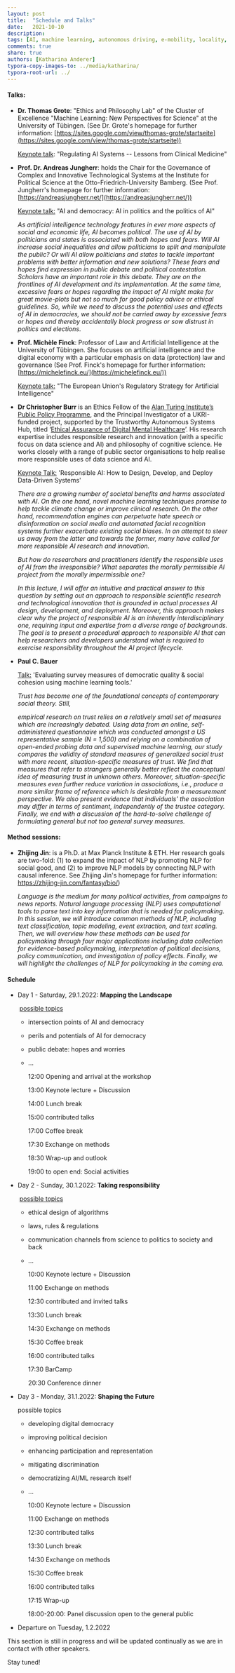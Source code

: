 ```yaml
---
layout: post
title:  "Schedule and Talks"
date:   2021-10-10
description: 
tags: [AI, machine learning, autonomous driving, e-mobility, locality, mobility]
comments: true
share: true
authors: [Katharina Anderer]
typora-copy-images-to: ../media/katharina/
typora-root-url: ../
---
```




#### **Talks:** 

- **Dr. Thomas Grote**: "Ethics and Philosophy Lab" of the Cluster of Excellence "Machine Learning: New Perspectives for Science" at the University of Tübingen. (See Dr. Grote's homepage for further information: [https://sites.google.com/view/thomas-grote/startseite](https://sites.google.com/view/thomas-grote/startseite))

  <u>Keynote talk</u>: "Regulating AI Systems -- Lessons from Clinical Medicine"
  
  
  
- **Prof. Dr. Andreas Jungherr**: holds the Chair for the Governance of Complex and Innovative Technological Systems at the Institute for Political Science at the Otto-Friedrich-University Bamberg. (See Prof. Jungherr's homepage for further information: [https://andreasjungherr.net/](https://andreasjungherr.net/))

  

  

  <u>Keynote talk:</u> "AI and democracy: AI in politics and the politics of AI"

  *As artificial intelligence technology features in ever more aspects of social and economic life, AI becomes political. The use of AI by politicians and states is associated with both hopes and fears. Will AI increase social inequalities and allow politicians to split and manipulate the public? Or will AI allow politicians and states to tackle important problems with better information and new solutions? These fears and hopes find expression in public debate and political contestation. Scholars have an important role in this debate. They are on the frontlines of AI development and its implementation. At the same time, excessive fears or hopes regarding the impact of AI might make for great movie-plots but not so much for good policy advice or ethical guidelines. So, while we need to discuss the potential uses and effects of AI in democracies, we should not be carried away by excessive fears or hopes and thereby accidentally block progress or sow distrust in politics and elections*.
  
- **Prof. Michèle Finck**: Professor of Law and Artificial Intelligence at the University of Tübingen. She focuses on artificial intelligence and the digital economy with a particular emphasis on data (protection) law and governance (See Prof. Finck's homepage for further information: [https://michelefinck.eu/](https://michelefinck.eu/))

  <u>Keynote talk:</u> "The European Union's Regulatory Strategy for Artificial Intelligence"

- **Dr Christopher Burr** is an Ethics Fellow of the [Alan Turing Institute’s Public Policy Programme](https://www.turing.ac.uk/people/researchers/christopher-burr), and the Principal Investigator of a UKRI-funded project, supported by the Trustworthy Autonomous Systems Hub, titled ‘[Ethical Assurance of Digital Mental Healthcare](https://www.turing.ac.uk/research/research-projects/ethical-assurance-digital-mental-healthcare)’. His research expertise includes responsible research and innovation  (with a specific focus on data science and AI) and philosophy of  cognitive science. He works closely with a range of public sector  organisations to help realise more responsible uses of data science and  AI.

   

  <u>Keynote Talk:</u> 'Responsible AI: How to Design, Develop, and Deploy Data-Driven Systems'

   

  *There are a growing number of societal benefits and harms associated with AI. On the one hand, novel machine learning techniques promise to help  tackle climate change or improve clinical research. On the other hand,  recommendation engines can perpetuate hate speech or disinformation on  social media and automated facial recognition systems further exacerbate existing social biases. In an attempt to steer us away from the latter  and towards the former, many have called for more responsible AI  research and innovation.*

  

  *But how do researchers and practitioners identify the responsible uses of  AI from the irresponsible? What separates the morally permissible AI  project from the morally impermissible one?*

  

  *In this lecture, I will offer an intuitive and practical answer to this  question by setting out an approach to responsible scientific research  and technological innovation that is grounded in actual processes AI  design, development, and deployment. Moreover, this approach makes clear why the project of responsible AI is an inherently interdisciplinary  one, requiring input and expertise from a diverse range of backgrounds.  The goal is to present a procedural approach to responsible AI that can  help researchers and developers understand what is required to exercise  responsibility throughout the AI project lifecycle.* 

- **Paul C. Bauer**

  <u>Talk:</u> 'Evaluating survey measures of democratic quality & social cohesion using machine learning tools.'

  *Trust has become one of the foundational concepts of contemporary social theory. Still,*

  *empirical research on trust relies on a relatively small set of measures which are increasingly*
  *debated. Using data from an online, self-administered questionnaire which was conducted*
  *amongst a US representative sample (N = 1,500) and relying on a combination of open-ended*
  *probing data and supervised machine learning, our study compares the validity of*
  *standard measures of generalized social trust with more recent, situation-specific measures of*
  *trust. We find that measures that refer to strangers generally better reflect the conceptual idea*
  *of measuring trust in unknown others. Moreover, situation-specific measures even further*
  *reduce variation in associations, i.e., produce a more similar frame of reference which is*
  *desirable from a measurement perspective. We also present evidence that individuals’*
  *the association may differ in terms of sentiment, independently of the trustee category. Finally, we*
  *end with a discussion of the hard-to-solve challenge of formulating general but not too general*
  *survey measures.*

 



#### Method sessions:



- **Zhijing Jin**: is a Ph.D. at Max Planck Institute & ETH. Her research goals are two-fold: (1) to expand the impact of NLP by promoting NLP for social good, and (2) to improve NLP models by connecting NLP with causal inference. See Zhijing Jin's homepage for further information: https://zhijing-jin.com/fantasy/bio/)

  *Language is the medium for many political activities, from campaigns to  news reports. Natural language processing (NLP) uses computational tools to parse text into key information that is needed for policymaking. In  this session, we will introduce common methods of NLP, including text  classification, topic modeling, event extraction, and text scaling.  Then, we will overview how these methods can be used for policymaking  through four major applications including data collection for  evidence-based policymaking, interpretation of political decisions,  policy communication, and investigation of policy effects. Finally, we  will highlight the challenges of NLP for policymaking in the coming  era.* 



#### Schedule



- Day 1 - Saturday, 29.1.2022: **Mapping the Landscape**

  ​	<u>possible topics</u>

  - intersection points of AI and democracy

  - perils and potentials of AI for democracy

  - public debate: hopes and worries

  - ...

    12:00 Opening and arrival at the workshop 

    13:00 Keynote lecture + Discussion

    14:00 Lunch break

    15:00 contributed talks

    17:00 Coffee break

    17:30 Exchange on methods 

    18:30 Wrap-up and outlook

    19:00 to open end: Social activities

   

  <p>


  </p>

  

- Day 2 - Sunday, 30.1.2022: **Taking responsibility**

  ​	<u>possible topics</u>

  - ethical design of algorithms

  - laws, rules & regulations

  - communication channels from science to politics to society and back

  - ...

    10:00 Keynote lecture + Discussion

    11:00 Exchange on methods

    12:30 contributed and invited talks

    13:30 Lunch break

    14:30 Exchange on methods

    15:30 Coffee break

    16:00 contributed talks

    17:30 BarCamp

    20:30 Conference dinner

<p>


</p>






- Day 3 - Monday, 31.1.2022: **Shaping the Future**

  possible topics

  - developing digital democracy

  - improving political decision

  - enhancing participation and representation

  - mitigating discrimination

  - democratizing AI/ML research itself

  - ...

    10:00 Keynote lecture + Discussion

    11:00 Exchange on methods

    12:30 contributed talks

    13:30 Lunch break

    14:30 Exchange on methods

    15:30 Coffee break

    16:00 contributed talks

    17:15 Wrap-up

    18:00-20:00: Panel discussion open to the general public

 

 

- Departure on Tuesday, 1.2.2022 

  

This section is still in progress and will be updated continually as we are in contact with other speakers. 

Stay tuned! 

 



